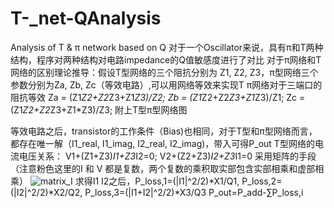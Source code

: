 # T-_net-QAnalysis
Analysis of T &amp; π network based on Q
对于一个Oscillator来说，具有π和T两种结构，程序对两种结构对电路impedance的Q值敏感度进行了对比
对于π网络和T网络的区别理论推导：假设T型网络的三个阻抗分别为 Z1, Z2, Z3，π型网络三个参数分别为Za, Zb, Zc（等效电路）,可以用网络等效来实现T π网络对于三端口的阻抗等效
Za = (Z1*Z2+Z2*Z3+Z1*Z3)/Z2; Zb = (Z1*Z2+Z2*Z3+Z1*Z3)/Z1; Zc = (Z1*Z2+Z2*Z3+Z1*Z3)/Z3;
附上T型π型网络图

等效电路之后，transistor的工作条件（Bias)也相同，对于T型和π型网络而言，都存在唯一解（I1_real, I1_imag, I2_real, I2_imag)，带入可得P_out
T型网络的电流电压关系：
V1+(Z1+Z3)*I1+Z3*I2=0;  V2+(Z2+Z3)*I2+Z3*I1=0
采用矩阵的手段（注意粉色这里的I 和 V 都是复数，两个复数的乘积取实部包含实部相乘和虚部相乘）
![matrix_I](https://github.com/user-attachments/assets/4f1ce768-4070-4baa-8f98-8b7ddd80a14e)
求得I1 I2之后，P_loss,1=(|I1|^2/2)*X1/Q1, P_loss,2=(|I2|^2/2)*X2/Q2, P_loss,3=(|I1+I2|^2/2)*X3/Q3
P_out=P_add-∑P_loss,i

